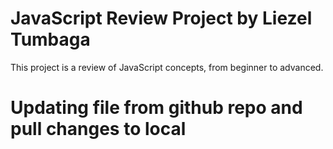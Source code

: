 # JavaScript Review Project by Liezel Tumbaga
This project is a review of JavaScript concepts, from beginner to advanced.

# Updating file from github repo and pull changes to local
